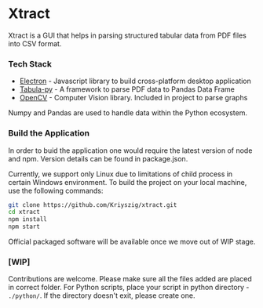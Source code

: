 # Xtract

Xtract is a GUI that helps in parsing structured tabular data from PDF files into CSV format.

### Tech Stack

- [Electron](https://electronjs.org/) - Javascript library to build cross-platform desktop application
- [Tabula-py](https://github.com/chezou/tabula-py) - A framework to parse PDF data to Pandas Data Frame
- [OpenCV](https://opencv.org/) - Computer Vision library. Included in project to parse graphs

Numpy and Pandas are used to handle data within the Python ecosystem.

### Build the Application

In order to buid the application one would require the latest version of node and npm. Version details can be found in package.json.

Currently, we support only Linux due to limitations of child process in certain Windows environment. To build the project on your local machine, use the following commands:

```bash
git clone https://github.com/Kriyszig/xtract.git
cd xtract
npm install
npm start
```

Official packaged software will be available once we move out of WIP stage.

### [WIP]

Contributions are welcome. Please make sure all the files added are placed in correct folder. For Python scripts, place your script in python directory - `./python/`. If the directory doesn't exit, please create one. 
